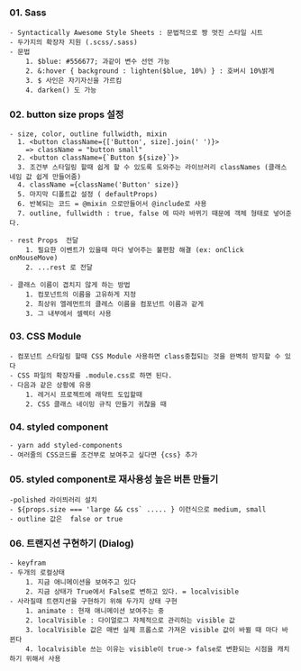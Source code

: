 ### 01. Sass

    - Syntactically Awesome Style Sheets : 문법적으로 짱 멋진 스타일 시트
    - 두가지의 확장자 지원 (.scss/.sass)
    - 문법
        1. $blue: #556677; 과같이 변수 선언 가능
        2. &:hover { background : lighten($blue, 10%) } : 호버시 10%밝게
        3. $ 사인은 자기자신을 가르킴
        4. darken() 도 가능

### 02. button size props 설정

    - size, color, outline fullwidth, mixin
      1. <button className={['Button', size].join(' ')}>
        => className = "button small"
      2. <button className={`Button ${size}`}>
      3. 조건부 스타일링 할때 쉽게 할 수 있도록 도와주는 라이브러리 classNames (클래스 네임 값 쉽게 만들어줌)
      4. className ={className('Button' size)}
      5. 마지막 디폴트값 설정 ( defaultProps)
      6. 반복되는 코드 = @mixin 으로만들어서 @include로 사용
      7. outline, fullwidth : true, false 에 따라 바뀌기 때문에 객체 형태로 넣어준다.

    - rest Props  전달
        1. 필요한 이벤트가 있을때 마다 넣어주는 불편함 해결 (ex: onClick onMouseMove)
        2. ...rest 로 전달

    - 클래스 이름이 겹치지 않게 하는 방법
        1. 컴포넌트의 이름을 고유하게 지정
        2. 최상위 엘레먼트의 클레스 이름을 컴포넌트 이름과 같게
        3. 그 내부에서 셀렉터 사용

### 03. CSS Module

    - 컴포넌트 스타일링 할때 CSS Module 사용하면 class중첩되는 것을 완벽히 방지할 수 있다
    - CSS 파일의 확장자를 .module.css로 하면 된다.
    - 다음과 같은 상황에 유용
        1. 레거시 프로젝트에 래약트 도입할때
        2. CSS 클래스 네이밍 규직 만들기 귀찮을 때

### 04. styled component

    - yarn add styled-components
    - 여러줄의 CSS코드를 조건부로 보여주고 싶다면 {css} 추가

### 05. styled component로 재사용성 높은 버튼 만들기

    -polished 라이븨러리 설치
    - ${props.size === 'large && css` ..... } 이런식으로 medium, small
    - outline 값은  false or true

### 06. 트랜지션 구현하기 (Dialog)

    - keyfram
    - 두개의 로컬상태
        1. 지금 애니메이션을 보여주고 있다
        2. 지금 상태가 True에서 False로 변하고 있다. = localvisible
    - 사라질때 트랜지션을 구현하기 위해 두가지 상태 구현
        1. animate : 현재 애니메이션 보여주는 중
        2. localVisible : 다이얼로그 자체적으로 관리하는 visible 값
        3. localVisible 값은 매번 실제 프롭스로 가져온 visible 값이 바뀔 때 마다 바뀐다
        4. localvisible 쓰는 이유는 visible이 true-> false로 변환되는 시점을 캐치하기 위해서 사용
